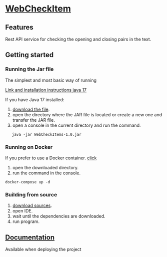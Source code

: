 # [WebCheckItem](https://github.com/stimur1709/WebCheckItem)

## Features
Rest API service for checking the opening and closing pairs in the text.

## Getting started

### Running the Jar file

The simplest and most basic way of running

[Link and installation instructions java 17](https://www.oracle.com/cis/java/technologies/downloads/)

If you have Java 17 installed:
1. [download the file](https://github.com/stimur1709/WebCheckItem/raw/docker/WebCheckItems.jar).
2. open the directory where the JAR file is located or create a new one and transfer the JAR file. 
3. open a console in the current directory and run the command.
```
   java -jar WebCheckItems-1.0.jar
```

### Running on Docker

If you prefer to use a Docker container. [click](/docker-compose.yml)
1. open the downloaded directory.
2. run the command in the console.
```
docker-compose up -d
```

### Building from source

1. [download sources](https://github.com/stimur1709/WebCheckItem).
2. open IDE.
3. wait until the dependencies are downloaded.
4. run program.

## [Documentation](http://localhost:8080/swagger-ui/index.html)
Available when deploying the project

